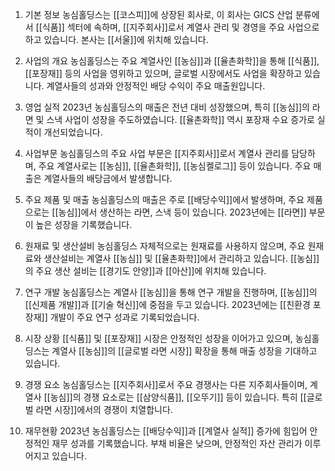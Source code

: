 1. 기본 정보
농심홀딩스는 [[코스피]]에 상장된 회사로, 이 회사는 GICS 산업 분류에서 [[식품]] 섹터에 속하며, [[지주회사]]로서 계열사 관리 및 경영을 주요 사업으로 하고 있습니다. 본사는 [[서울]]에 위치해 있습니다.

2. 사업의 개요
농심홀딩스는 주요 계열사인 [[농심]]과 [[율촌화학]]을 통해 [[식품]], [[포장재]] 등의 사업을 영위하고 있으며, 글로벌 시장에서도 사업을 확장하고 있습니다. 계열사들의 성과와 안정적인 배당 수익이 주요 매출원입니다.

3. 영업 실적
2023년 농심홀딩스의 매출은 전년 대비 성장했으며, 특히 [[농심]]의 라면 및 스낵 사업이 성장을 주도하였습니다. [[율촌화학]] 역시 포장재 수요 증가로 실적이 개선되었습니다.

4. 사업부문
농심홀딩스의 주요 사업 부문은 [[지주회사]]로서 계열사 관리를 담당하며, 주요 계열사로는 [[농심]], [[율촌화학]], [[농심켈로그]] 등이 있습니다. 주요 매출은 계열사들의 배당금에서 발생합니다.

5. 주요 제품 및 매출
농심홀딩스의 매출은 주로 [[배당수익]]에서 발생하며, 주요 제품으로는 [[농심]]에서 생산하는 라면, 스낵 등이 있습니다. 2023년에는 [[라면]] 부문이 높은 성장을 기록했습니다.

6. 원재료 및 생산설비
농심홀딩스 자체적으로는 원재료를 사용하지 않으며, 주요 원재료와 생산설비는 계열사 [[농심]] 및 [[율촌화학]]에서 관리하고 있습니다. [[농심]]의 주요 생산 설비는 [[경기도 안양]]과 [[아산]]에 위치해 있습니다.

7. 연구 개발
농심홀딩스는 계열사 [[농심]]을 통해 연구 개발을 진행하며, [[농심]]의 [[신제품 개발]]과 [[기술 혁신]]에 중점을 두고 있습니다. 2023년에는 [[친환경 포장재]] 개발이 주요 연구 성과로 기록되었습니다.

8. 시장 상황
[[식품]] 및 [[포장재]] 시장은 안정적인 성장을 이어가고 있으며, 농심홀딩스는 계열사 [[농심]]의 [[글로벌 라면 시장]] 확장을 통해 매출 성장을 기대하고 있습니다.

9. 경쟁 요소
농심홀딩스는 [[지주회사]]로서 주요 경쟁사는 다른 지주회사들이며, 계열사 [[농심]]의 경쟁 요소로는 [[삼양식품]], [[오뚜기]] 등이 있습니다. 특히 [[글로벌 라면 시장]]에서의 경쟁이 치열합니다.

10. 재무현황
2023년 농심홀딩스는 [[배당수익]]과 [[계열사 실적]] 증가에 힘입어 안정적인 재무 성과를 기록했습니다. 부채 비율은 낮으며, 안정적인 자산 관리가 이루어지고 있습니다.
